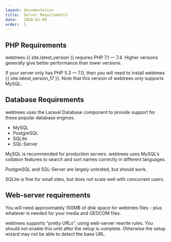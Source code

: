 ```yaml
---
layout: documentation
title:  Server Requirements
date:   2020-02-09
order:  1
---
```


## PHP Requirements

webtrees {{ site.latest_version }} requires PHP 7.1 — 7.4.  Higher
versions generally give better performance than lower versions.

If your server only has PHP 5.3 — 7.0, then you will need to install
webtrees {{ site.latest_version_17 }}.
Note that this version of webtrees only supports MySQL.

## Database Requirements

webtrees uses the Laravel Database component to provide support for these
popular database engines.

* MySQL
* PostgreSQL
* SQLite
* SQL-Server

MySQL is recommended for production servers.  webtrees uses MySQL’s collation
features to search and sort names correctly in different languages.

PostgreSQL and SQL-Server are largely untested, but should work.

SQLite is fine for small sites, but does not scale well with concurrent users.

## Web-server requirements

You will need approximately 100MB of disk space for webtrees files - plus whatever
is needed for your media and GEDCOM files.

webtrees supports “pretty URLs”, using web-server rewrite rules.
You should not enable this until after the setup is complete.
Otherwise the setup wizard may not be able to detect the base URL.
